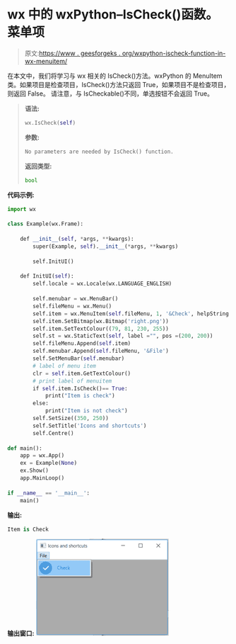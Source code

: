 # wx 中的 wxPython–IsCheck()函数。菜单项

> 原文:[https://www . geesforgeks . org/wxpython-ischeck-function-in-wx-menuitem/](https://www.geeksforgeeks.org/wxpython-ischeck-function-in-wx-menuitem/)

在本文中，我们将学习与 wx 相关的 IsCheck()方法。wxPython 的 MenuItem 类。如果项目是检查项目，IsCheck()方法只返回 True，如果项目不是检查项目，则返回 False。
请注意，与 IsCheckable()不同，单选按钮不会返回 True。

> **语法:**
> 
> ```py
> wx.IsCheck(self)
> 
> ```
> 
> **参数:**
> 
> ```py
> No parameters are needed by IsCheck() function.
> 
> ```
> 
> **返回类型:**
> 
> ```py
> bool
> 
> ```

**代码示例:**

```py
import wx

class Example(wx.Frame):

    def __init__(self, *args, **kwargs):
        super(Example, self).__init__(*args, **kwargs)

        self.InitUI()

    def InitUI(self):
        self.locale = wx.Locale(wx.LANGUAGE_ENGLISH)

        self.menubar = wx.MenuBar()
        self.fileMenu = wx.Menu()
        self.item = wx.MenuItem(self.fileMenu, 1, '&Check', helpString ="Check Help", kind = wx.ITEM_CHECK)
        self.item.SetBitmap(wx.Bitmap('right.png'))
        self.item.SetTextColour((79, 81, 230, 255))
        self.st = wx.StaticText(self, label ="", pos =(200, 200))
        self.fileMenu.Append(self.item)
        self.menubar.Append(self.fileMenu, '&File')
        self.SetMenuBar(self.menubar)
        # label of menu item
        clr = self.item.GetTextColour()
        # print label of menuitem
        if self.item.IsCheck()== True:
            print("Item is check")
        else:
            print("Item is not check")
        self.SetSize((350, 250))
        self.SetTitle('Icons and shortcuts')
        self.Centre()

def main():
    app = wx.App()
    ex = Example(None)
    ex.Show()
    app.MainLoop()

if __name__ == '__main__':
    main()
```

**输出:**

```py
Item is Check

```

**输出窗口:**
![](img/e31dea6586f26ecba02e44aa970174f4.png)